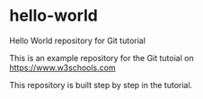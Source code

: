 # hello-world
Hello World repository for Git tutorial

This is an example repository for the Git tutoial on https://www.w3schools.com

This repository is built step by step in the tutorial.